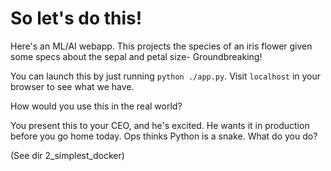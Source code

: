 # So let's do this!  

Here's an ML/AI webapp. This projects the species of an iris flower given some specs about the sepal and petal size- Groundbreaking!

You can launch this by just running `python ./app.py`. Visit `localhost` in your browser to see what we have.

How would you use this in the real world?

You present this to your CEO, and he's excited. He wants it in production before you go home today. Ops thinks Python is a snake. What do you do?

(See dir 2_simplest_docker)
